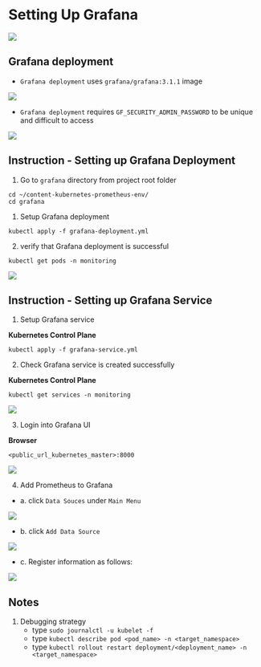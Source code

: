# Setting Up Grafana

<img src="https://user-images.githubusercontent.com/6856382/222930465-2e7e1d13-c5af-4aa7-9733-970ebd0000c3.png">

## Grafana deployment
- `Grafana deployment` uses `grafana/grafana:3.1.1` image

<img src="https://user-images.githubusercontent.com/6856382/222930501-999f0a85-db7c-4188-a806-3b29a00b780a.png">

- `Grafana deployment` requires `GF_SECURITY_ADMIN_PASSWORD` to be unique and difficult to access

<img src="https://user-images.githubusercontent.com/6856382/222930553-44991240-18b8-46f5-ab9e-b1e58fe31de2.png">


## Instruction - Setting up Grafana Deployment

1. Go to `grafana` directory from project root folder

```
cd ~/content-kubernetes-prometheus-env/
cd grafana
```

1. Setup Grafana deployment

```
kubectl apply -f grafana-deployment.yml
```

2. verify that Grafana deployment is successful

```
kubectl get pods -n monitoring
```

<img src="https://user-images.githubusercontent.com/6856382/222930995-388a95c2-f359-4cc9-aea6-ba48694be106.png">


## Instruction - Setting up Grafana Service

1. Setup Grafana service

**Kubernetes Control Plane**
```
kubectl apply -f grafana-service.yml
```

2. Check Grafana service is created successfully

**Kubernetes Control Plane**
```
kubectl get services -n monitoring
```

<img src="https://user-images.githubusercontent.com/6856382/222934939-964d7963-c50f-493e-8a55-45f754f04945.png">

3. Login into Grafana UI

**Browser**
```
<public_url_kubernetes_master>:8000
```

<img src="https://user-images.githubusercontent.com/6856382/222937175-498eda3e-7b85-4ece-9662-fd0a899d3839.png">

4. Add Prometheus to Grafana 
- a. click `Data Souces` under `Main Menu`

<img src="https://user-images.githubusercontent.com/6856382/222937285-5b8e0340-1993-4687-a1a5-de35325648c3.png">

- b. click `Add Data Source`

<img src="https://user-images.githubusercontent.com/6856382/222937670-dbe4d229-feb1-4d4a-81f8-8e7928794514.png">

- c. Register information as follows:

<img src="https://user-images.githubusercontent.com/6856382/222937703-efcef299-64f7-4967-8f3d-2351832cba20.png">

## Notes
1. Debugging strategy
    - type `sudo journalctl -u kubelet -f`
    - type `kubectl describe pod <pod_name> -n <target_namespace>`
    - type `kubectl rollout restart deployment/<deployment_name> -n <target_namespace>`

